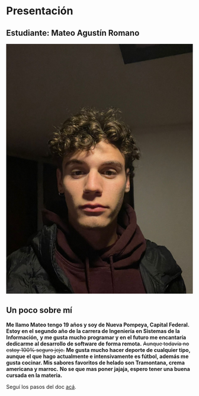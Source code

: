 # Presentación

## Estudiante: Mateo Agustín Romano


![mi foto](fotoPerfil.jpeg)

## Un poco sobre mí
**Me llamo Mateo tengo 19 años y soy de Nueva Pompeya, Capital Federal.**
**Estoy en el segundo año de la carrera de Ingeniería en Sistemas de la Información,**
**y me gusta mucho programar y en el futuro me encantaría dedicarme al desarrollo de software de forma remota.**
~~Aunque todavía no estoy 100% seguro jeje.~~
**Me gusta mucho hacer deporte de cualquier tipo, aunque el que hago actualmente e intensivamente es fútbol, además me gusta cocinar. Mis sabores favoritos de helado son Tramontana, crema americana y marroc.**
**No se que mas poner jajaja, espero tener una buena cursada en la materia.**




Seguí los pasos del doc [acá](https://docs.google.com/document/d/e/2PACX-1vQkogtG88cmwEIXEuff291urSyrZUYHikLIoRTspUodvIg5OoaUJTi8n0vqPJ3XUSN65sqJALTBizeB/pub).
